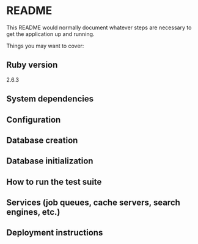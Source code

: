 # README

This README would normally document whatever steps are necessary to get the
application up and running.

Things you may want to cover:

## Ruby version
2.6.3

## System dependencies

## Configuration

## Database creation

## Database initialization

## How to run the test suite

## Services (job queues, cache servers, search engines, etc.)

## Deployment instructions

